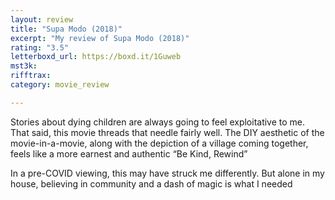 ```yaml
---
layout: review
title: "Supa Modo (2018)"
excerpt: "My review of Supa Modo (2018)"
rating: "3.5"
letterboxd_url: https://boxd.it/1Guweb
mst3k: 
rifftrax: 
category: movie_review

---
```


Stories about dying children are always going to feel exploitative to me. That said, this movie threads that needle fairly well. The DIY aesthetic of the movie-in-a-movie, along with the depiction of a village coming together, feels like a more earnest and authentic “Be Kind, Rewind”

In a pre-COVID viewing, this may have struck me differently. But alone in my house, believing in community and a dash of magic is what I needed